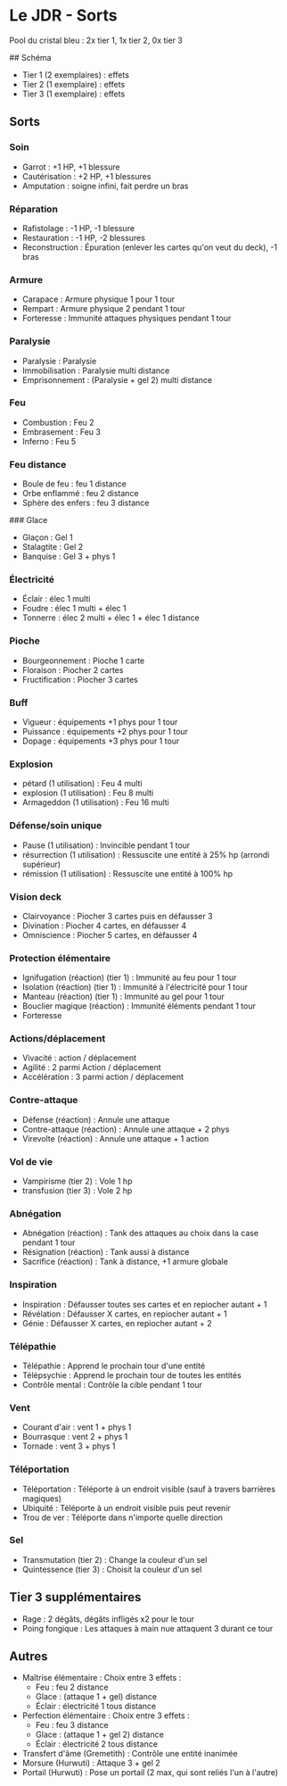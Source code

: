 # Le JDR - Sorts

Pool du cristal bleu : 2x tier 1, 1x tier 2, 0x tier 3

## Schéma
+ Tier 1 (2 exemplaires) : effets
+ Tier 2 (1 exemplaire) : effets
+ Tier 3 (1 exemplaire) : effets

## Sorts

### Soin
+ Garrot : +1 HP, +1 blessure
+ Cautérisation : +2 HP, +1 blessures
+ Amputation : soigne infini, fait perdre un bras

### Réparation
+ Rafistolage : -1 HP, -1 blessure
+ Restauration : -1 HP, -2 blessures
+ Reconstruction : Épuration (enlever les cartes qu'on veut du deck), -1 bras

### Armure
+ Carapace : Armure physique 1 pour 1 tour
+ Rempart : Armure physique 2 pendant 1 tour
+ Forteresse : Immunité attaques physiques pendant 1 tour

### Paralysie
+ Paralysie : Paralysie
+ Immobilisation : Paralysie multi distance
+ Emprisonnement : (Paralysie + gel 2) multi distance

### Feu
+ Combustion : Feu 2
+ Embrasement : Feu 3
+ Inferno : Feu 5

### Feu distance
+ Boule de feu : feu 1 distance
+ Orbe enflammé : feu 2 distance
+ Sphère des enfers : feu 3 distance

### Glace
+ Glaçon : Gel 1
+ Stalagtite : Gel 2
+ Banquise : Gel 3 + phys 1

### Électricité
+ Éclair : élec 1 multi
+ Foudre : élec 1 multi + élec 1
+ Tonnerre : élec 2 multi + élec 1 + élec 1 distance

### Pioche
+ Bourgeonnement : Pioche 1 carte
+ Floraison : Piocher 2 cartes
+ Fructification : Piocher 3 cartes

### Buff
+ Vigueur : équipements +1 phys pour 1 tour
+ Puissance : équipements +2 phys pour 1 tour
+ Dopage : équipements +3 phys pour 1 tour

### Explosion
+ pétard (1 utilisation) : Feu 4 multi
+ explosion (1 utilisation) : Feu 8 multi
+ Armageddon (1 utilisation) : Feu 16 multi

### Défense/soin unique
+ Pause (1 utilisation) : Invincible pendant 1 tour
+ résurrection (1 utilisation) : Ressuscite une entité à 25% hp (arrondi supérieur)
+ rémission (1 utilisation) : Ressuscite une entité à 100% hp

### Vision deck
+ Clairvoyance : Piocher 3 cartes puis en défausser 3
+ Divination : Piocher 4 cartes, en défausser 4
+ Omniscience : Piocher 5 cartes, en défausser 4

### Protection élémentaire
+ Ignifugation (réaction) (tier 1) : Immunité au feu pour 1 tour
+ Isolation (réaction) (tier 1) : Immunité à l'électricité pour 1 tour
+ Manteau (réaction) (tier 1) : Immunité au gel pour 1 tour
+ Bouclier magique (réaction) : Immunité éléments pendant 1 tour
+ Forteresse

### Actions/déplacement
+ Vivacité : action / déplacement
+ Agilité : 2 parmi Action / déplacement
+ Accélération : 3 parmi action / déplacement

### Contre-attaque
+ Défense (réaction) : Annule une attaque
+ Contre-attaque (réaction) : Annule une attaque + 2 phys
+ Virevolte (réaction) : Annule une attaque + 1 action

### Vol de vie
+ Vampirisme (tier 2) : Vole 1 hp
+ transfusion (tier 3) : Vole 2 hp

### Abnégation
+ Abnégation (réaction) : Tank des attaques au choix dans la case pendant 1 tour
+ Résignation (réaction) : Tank aussi à distance
+ Sacrifice (réaction) : Tank à distance, +1 armure globale

### Inspiration
+ Inspiration : Défausser toutes ses cartes et en repiocher autant + 1
+ Révélation : Défausser X cartes, en repiocher autant + 1
+ Génie : Défausser X cartes, en repiocher autant + 2

### Télépathie
+ Télépathie : Apprend le prochain tour d'une entité
+ Télépsychie : Apprend le prochain tour de toutes les entités
+ Contrôle mental : Contrôle la cible pendant 1 tour

### Vent
+ Courant d'air : vent 1 + phys 1
+ Bourrasque : vent 2 + phys 1
+ Tornade : vent 3 + phys 1

### Téléportation
+ Téléportation : Téléporte à un endroit visible (sauf à travers barrières magiques)
+ Ubiquité : Téléporte à un endroit visible puis peut revenir
+ Trou de ver : Téléporte dans n'importe quelle direction

### Sel
+ Transmutation (tier 2) : Change la couleur d'un sel
+ Quintessence (tier 3) : Choisit la couleur d'un sel

## Tier 3 supplémentaires
+ Rage : 2 dégâts, dégâts infligés x2 pour le tour
+ Poing fongique : Les attaques à main nue attaquent 3 durant ce tour

## Autres
+ Maîtrise élémentaire : Choix entre 3 effets :
	+ Feu : feu 2 distance
	+ Glace : (attaque 1 + gel) distance
	+ Éclair : électricité 1 tous distance
+ Perfection élémentaire : Choix entre 3 effets :
	+ Feu : feu 3 distance
	+ Glace : (attaque 1 + gel 2) distance
	+ Éclair : électricité 2 tous distance
+ Transfert d'âme (Gremetith) : Contrôle une entité inanimée
+ Morsure (Hurwuti) : Attaque 3 + gel 2
+ Portail (Hurwuti) : Pose un portail (2 max, qui sont reliés l'un à l'autre)
